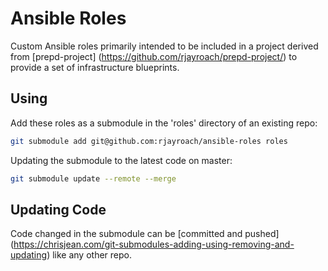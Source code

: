 # Ansible Roles

Custom Ansible roles primarily intended to be included in a project derived from [prepd-project]
(https://github.com/rjayroach/prepd-project/) to provide a set of infrastructure blueprints.

## Using

Add these roles as a submodule in the 'roles' directory of an existing repo:

```bash
git submodule add git@github.com:rjayroach/ansible-roles roles
```

Updating the submodule to the latest code on master:

```bash
git submodule update --remote --merge
```

## Updating Code

Code changed in the submodule can be [committed and pushed]
(https://chrisjean.com/git-submodules-adding-using-removing-and-updating) like any other repo.
